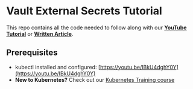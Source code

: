 # Vault External Secrets Tutorial

This repo contains all the code needed to follow along with our **[YouTube Tutorial]()** or **[Written Article](https://kubernetestraining.io/blog/reloader-kubernetes-hot-reload-configmaps-secrets)**.

## Prerequisites

- kubectl installed and configured: [https://youtu.be/IBkU4dghY0Y](https://youtu.be/IBkU4dghY0Y)
- **New to Kubernetes?** Check out our [Kubernetes Training course](https://kubernetestraining.io/)
